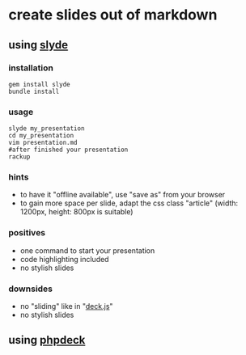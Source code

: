 # create slides out of markdown

## using [slyde](https://github.com/bloudermilk/slyde)

### installation

```
gem install slyde
bundle install
```

### usage

```
slyde my_presentation
cd my_presentation
vim presentation.md
#after finished your presentation
rackup
```

### hints

* to have it "offline available", use "save as" from your browser
* to gain more space per slide, adapt the css class "article" (width: 1200px, height: 800px is suitable)

### positives

* one command to start your presentation
* code highlighting included
* no stylish slides

### downsides

* no "sliding" like in "[deck.js](http://imakewebthings.com/deck.js/)"
* no stylish slides

## using [phpdeck](https://github.com/jacroe/phpdeck)

